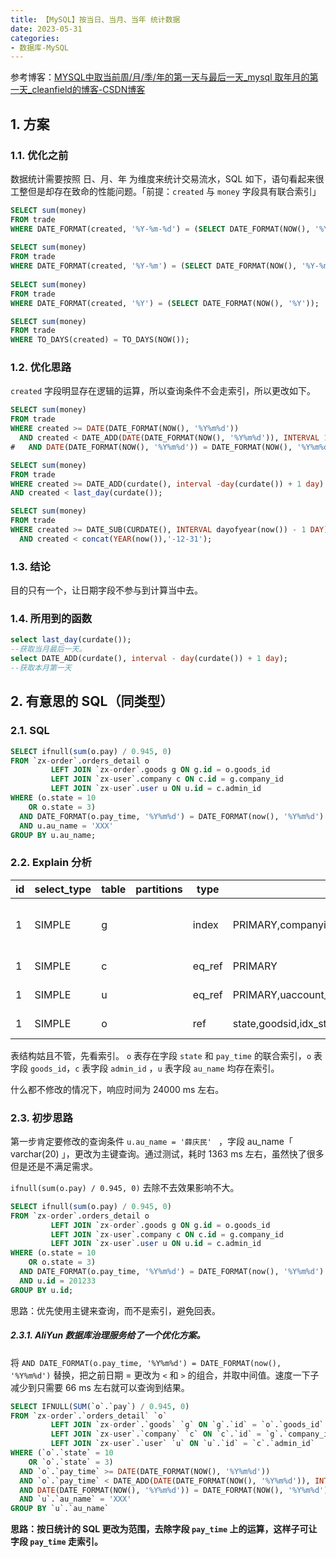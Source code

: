 ```yaml
---
title: 【MySQL】按当日、当月、当年 统计数据
date: 2023-05-31
categories: 
- 数据库-MySQL
---
```


参考博客：[MYSQL中取当前周/月/季/年的第一天与最后一天\_mysql 取年月的第一天\_cleanfield的博客-CSDN博客](https://blog.csdn.net/cleanfield/article/details/41447585)

## 1. 方案

### 1.1. 优化之前

数据统计需要按照 日、月、年 为维度来统计交易流水，SQL 如下，语句看起来很工整但是却存在致命的性能问题。「前提：`created` 与 `money` 字段具有联合索引」
```sql
SELECT sum(money)  
FROM trade  
WHERE DATE_FORMAT(created, '%Y-%m-%d') = (SELECT DATE_FORMAT(NOW(), '%Y-%m-%d'));  
  
SELECT sum(money)  
FROM trade  
WHERE DATE_FORMAT(created, '%Y-%m') = (SELECT DATE_FORMAT(NOW(), '%Y-%m'));  
  
SELECT sum(money)  
FROM trade  
WHERE DATE_FORMAT(created, '%Y') = (SELECT DATE_FORMAT(NOW(), '%Y'));

SELECT sum(money)  
FROM trade  
WHERE TO_DAYS(created) = TO_DAYS(NOW());
```

### 1.2. 优化思路

`created` 字段明显存在逻辑的运算，所以查询条件不会走索引，所以更改如下。
```sql
SELECT sum(money)  
FROM trade  
WHERE created >= DATE(DATE_FORMAT(NOW(), '%Y%m%d'))  
  AND created < DATE_ADD(DATE(DATE_FORMAT(NOW(), '%Y%m%d')), INTERVAL 1 DAY)  
#   AND DATE(DATE_FORMAT(NOW(), '%Y%m%d')) = DATE_FORMAT(NOW(), '%Y%m%d');

SELECT sum(money)  
FROM trade  
WHERE created >= DATE_ADD(curdate(), interval -day(curdate()) + 1 day)  
AND created < last_day(curdate());

SELECT sum(money)  
FROM trade  
WHERE created >= DATE_SUB(CURDATE(), INTERVAL dayofyear(now()) - 1 DAY)  
  AND created < concat(YEAR(now()),'-12-31');

```

### 1.3. 结论

目的只有一个，让日期字段不参与到计算当中去。

### 1.4. 所用到的函数

```sql
select last_day(curdate());  
--获取当月最后一天。  
select DATE_ADD(curdate(), interval - day(curdate()) + 1 day);  
--获取本月第一天
```

## 2. 有意思的 SQL（同类型）

### 2.1. SQL

```sql
SELECT ifnull(sum(o.pay) / 0.945, 0)  
FROM `zx-order`.orders_detail o  
         LEFT JOIN `zx-order`.goods g ON g.id = o.goods_id  
         LEFT JOIN `zx-user`.company c ON c.id = g.company_id  
         LEFT JOIN `zx-user`.user u ON u.id = c.admin_id  
WHERE (o.state = 10  
    OR o.state = 3)  
  AND DATE_FORMAT(o.pay_time, '%Y%m%d') = DATE_FORMAT(now(), '%Y%m%d')  
  AND u.au_name = 'XXX'  
GROUP BY u.au_name;  
```

### 2.2. Explain 分析

| id | select_type | table | partitions | type   | possible_keys                                                                  | key       | key_len | ref                   | rows  | filtered | Extra                    |
|----|-------------|-------|------------|--------|--------------------------------------------------------------------------------|-----------|---------|-----------------------|-------|----------|--------------------------|
| 1  | SIMPLE      | g     |            | index  | PRIMARY,companyid,idx_goodstype_type                                           | companyid | 5       |                       | 70985 | 100.00   | Using where; Using index |
| 1  | SIMPLE      | c     |            | eq_ref | PRIMARY                                                                        | PRIMARY   | 4       | zx-order.g.company_id | 1     | 100.00   |                          |
| 1  | SIMPLE      | u     |            | eq_ref | PRIMARY,uaccount_anname                                                        | PRIMARY   | 4       | zx-user.c.admin_id    | 1     | 10.00    | Using where              |
| 1  | SIMPLE      | o     |            | ref    | state,goodsid,idx_state_tenantid_orderno_goodsid,idx_state_paytime_pay_goodsid | goodsid   | 5       | zx-order.g.id         | 70    | 50.59    | Using where              |

表结构姑且不管，先看索引。 `o` 表存在字段 `state` 和 `pay_time` 的联合索引，`o` 表字段 `goods_id`，`c` 表字段 `admin_id` ，`u` 表字段 `au_name` 均存在索引。

什么都不修改的情况下，响应时间为 24000 ms 左右。

### 2.3. 初步思路

第一步肯定要修改的查询条件 `u.au_name = '薛庆民' ` ，字段 au_name「 varchar(20) 」，更改为主键查询。通过测试，耗时 1363 ms 左右，虽然快了很多但是还是不满足需求。

`ifnull(sum(o.pay) / 0.945, 0)` 去除不去效果影响不大。

```sql
SELECT ifnull(sum(o.pay) / 0.945, 0)  
FROM `zx-order`.orders_detail o  
         LEFT JOIN `zx-order`.goods g ON g.id = o.goods_id  
         LEFT JOIN `zx-user`.company c ON c.id = g.company_id  
         LEFT JOIN `zx-user`.user u ON u.id = c.admin_id  
WHERE (o.state = 10  
    OR o.state = 3)  
  AND DATE_FORMAT(o.pay_time, '%Y%m%d') = DATE_FORMAT(now(), '%Y%m%d')  
  AND u.id = 201233  
GROUP BY u.id;
```

思路：优先使用主键来查询，而不是索引，避免回表。

##### 2.3.1. AliYun 数据库治理服务给了一个优化方案。

将 `AND DATE_FORMAT(o.pay_time, '%Y%m%d') = DATE_FORMAT(now(), '%Y%m%d')` 替换，把之前日期 = 更改为 `<` 和 `>` 的组合，并取中间值。速度一下子减少到只需要 66 ms 左右就可以查询到结果。

```sql
SELECT IFNULL(SUM(`o`.`pay`) / 0.945, 0)  
FROM `zx-order`.`orders_detail` `o`  
         LEFT JOIN `zx-order`.`goods` `g` ON `g`.`id` = `o`.`goods_id`  
         LEFT JOIN `zx-user`.`company` `c` ON `c`.`id` = `g`.`company_id`  
         LEFT JOIN `zx-user`.`user` `u` ON `u`.`id` = `c`.`admin_id`  
WHERE (`o`.`state` = 10  
    OR `o`.`state` = 3)  
  AND `o`.`pay_time` >= DATE(DATE_FORMAT(NOW(), '%Y%m%d'))  
  AND `o`.`pay_time` < DATE_ADD(DATE(DATE_FORMAT(NOW(), '%Y%m%d')), INTERVAL 1 DAY)  
  AND DATE(DATE_FORMAT(NOW(), '%Y%m%d')) = DATE_FORMAT(NOW(), '%Y%m%d')  
  AND `u`.`au_name` = 'XXX'  
GROUP BY `u`.`au_name`
```

**思路：按日统计的 SQL 更改为范围，去除字段 `pay_time` 上的运算，这样子可让字段 `pay_time` 走索引。**

